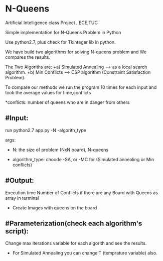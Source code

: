 # N-Queens
Artificial Intelligence class Project , ECE,TUC

Simple implementation for N-Queens Problem in Python

Use python2.7, plus check for Tkinteger lib in python. 

We have build two algorithms for solving N-queens problem and We compares the results.

The Two Algoriths are:
+a) Simulated Annealing --> as a local search algorithm.
+b) Min Conflicts --> CSP algorithm (Constraint Satisfaction Problem).



To compare our methods we run the program 10 times for each input and took the average values for time,conflicts

*conflicts: number of queens who are in danger from others

#Input:
------------

run python2.7 app.py -N -algorith_type

args: 

+ N: the size of problem (NxN board), N-queens

+ algorithm_type: choode -SA, or -MC for (Simulated annealing or Min conflicts)

#Output:
----------

Execution time
Number of Conflicts if there are any
Board with Queens as array in terminal
+ Create Images with queens on the board

#Parameterization(check each algorithm's script):
-------------------------------------------------
Change max iterations variable for each algorith and see the results.
+ For Simulated Annealing you can change T (temprature variable) also.

